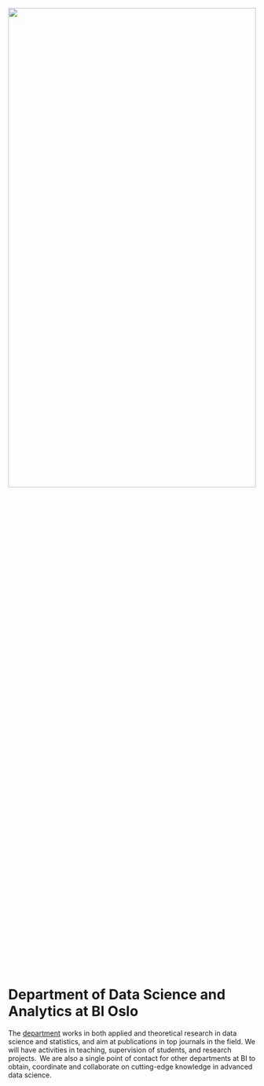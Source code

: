 <!--

**Here are some ideas to get you started:**

🙋‍♀️ A short introduction - what is your organization all about?
🌈 Contribution guidelines - how can the community get involved?
👩‍💻 Useful resources - where can the community find your docs? Is there anything else the community should know?
🍿 Fun facts - what does your team eat for breakfast?
🧙 Remember, you can do mighty things with the power of [Markdown](https://docs.github.com/github/writing-on-github/getting-started-with-writing-and-formatting-on-github/basic-writing-and-formatting-syntax)
-->

<p align='center'><img src="https://github.com/ML-BI/.github/blob/main/profile/image1.jpeg" width="100%" height="50%"></p>

# **Department of Data Science and Analytics at BI Oslo**
The [department](https://www.bi.edu/research/find-department/department-of-data-science-and-analytics/) works in both applied and theoretical research in data science and statistics, and aim at publications in top journals in the field. We will have activities in teaching, supervision of students, and research projects.  We are also a single point of contact for other departments at BI to obtain, coordinate and collaborate on cutting-edge knowledge in advanced data science.

